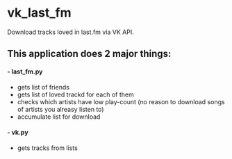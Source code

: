 # vk_last_fm
Download tracks loved in last.fm via VK API.

## This application does 2 major things:
####  - last_fm.py
  - gets list of friends 
  - gets list of loved trackd for each of them
  - checks which artists have low play-count (no reason to download songs of artists you alreasy listen to)
  - accumulate list for download
  
####    - vk.py
  - gets tracks from lists
